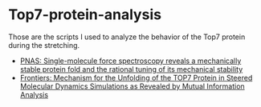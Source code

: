 # Top7-protein-analysis

Those are the scripts I used to analyze the behavior of the Top7 protein during the stretching.

- [PNAS: Single-molecule force spectroscopy reveals a mechanically stable protein fold and the rational tuning of its mechanical stability](http://www.pnas.org/content/104/22/9278.full)
- [Frontiers: Mechanism for the Unfolding of the TOP7 Protein in Steered Molecular Dynamics Simulations as Revealed by Mutual Information Analysis](https://www.frontiersin.org/journals/molecular-biosciences/articles/10.3389/fmolb.2021.696609/full)



